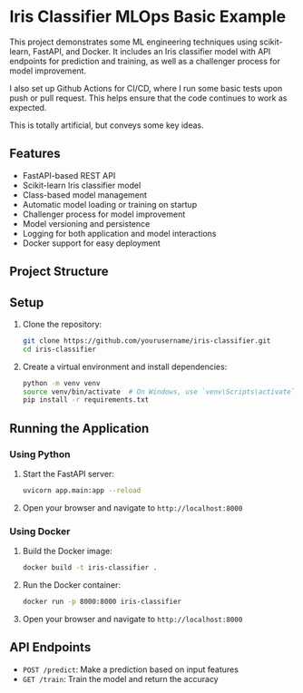 # Iris Classifier MLOps Basic Example

This project demonstrates some ML engineering techniques using scikit-learn, FastAPI, and Docker. It includes an Iris classifier model with API endpoints for prediction and training, as well as a challenger process for model improvement.

I also set up Github Actions for CI/CD, where I run some basic tests upon push or pull request. This helps ensure that the code continues to work as expected.

This is totally artificial, but conveys some key ideas.

## Features

- FastAPI-based REST API
- Scikit-learn Iris classifier model
- Class-based model management
- Automatic model loading or training on startup
- Challenger process for model improvement
- Model versioning and persistence
- Logging for both application and model interactions
- Docker support for easy deployment

## Project Structure

## Setup

1. Clone the repository:
   ```bash
   git clone https://github.com/yourusername/iris-classifier.git
   cd iris-classifier
   ```

2. Create a virtual environment and install dependencies:
   ```bash
   python -m venv venv
   source venv/bin/activate  # On Windows, use `venv\Scripts\activate`
   pip install -r requirements.txt
   ```

## Running the Application

### Using Python

1. Start the FastAPI server:
   ```bash
   uvicorn app.main:app --reload
   ```

2. Open your browser and navigate to `http://localhost:8000`

### Using Docker

1. Build the Docker image:
   ```bash
   docker build -t iris-classifier .
   ```

2. Run the Docker container:
   ```bash
   docker run -p 8000:8000 iris-classifier
   ```

3. Open your browser and navigate to `http://localhost:8000`

## API Endpoints

- `POST /predict`: Make a prediction based on input features
- `GET /train`: Train the model and return the accuracy